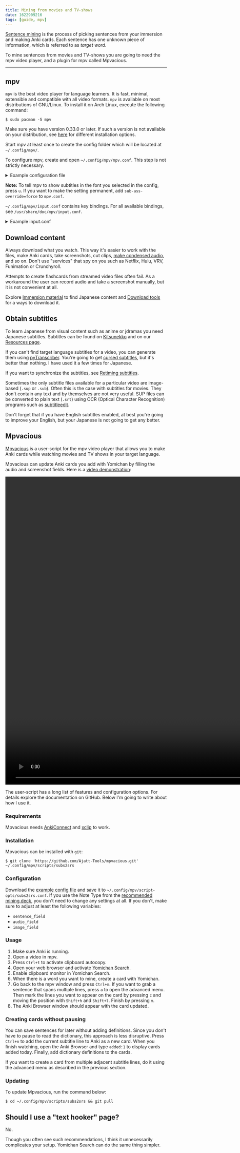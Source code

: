 ```yaml
---
title: Mining from movies and TV-shows
date: 1622909216
tags: [guide, mpv]
---
```


[Sentence mining](sentence-mining.html) is the process of picking sentences from your immersion and making Anki cards.
Each sentence has one unknown piece of information,
which is referred to as *target word*.

To mine sentences from movies and TV-shows
you are going to need the mpv video player,
and a plugin for mpv called Mpvacious.

****

## mpv

`mpv` is the best video player for language learners.
It is fast, minimal, extensible and compatible with all video formats.
`mpv` is available on most distributions of GNU/Linux.
To install it on Arch Linux, execute the following command:

```
$ sudo pacman -S mpv
```

Make sure you have version 0.33.0 or later.
If such a version is not available on your distribution, see
[here](https://mpv.io/installation/)
for different installation options.

Start mpv at least once to create the config folder
which will be located at `~/.config/mpv/`.

To configure mpv,
create and open `~/.config/mpv/mpv.conf`.
This step is not strictly necessary.

<details>

<summary>Example configuration file</summary>

```
# Define language preferences
alang=ja,jp,jpn,japanese,en,eng,english,English,enUS,en-US
slang=ja,jp,jpn,japanese,en,eng,english,English,enUS,en-US

# mpv will resume where you left off when you reopen a media file
save-position-on-quit=yes

# Automatically use external subtitle files that contain the name of the media file
sub-auto=fuzzy

# Additional folders for storing subtitle files.
# You can drop all subs in the "subs" folder to keep files organized.
sub-file-paths=ass:srt:sub:subs:subtitles

# Subtitle font. Make sure the font you select is installed
# and contains all characters that are included in your subtitle files.
# https://archlinux.org/packages/extra/any/noto-fonts-cjk/
sub-font="Noto Sans CJK JP Regular"

# Change subtitle font size.
sub-font-size=40

# Uncomment this if you want mpv to override styles from SubStation Alpha (.ssa/.ass) subtitles
# sub-ass-override=force

# Improves audio when the playback speed is changed.
af-add=scaletempo2

# Screenshots
screenshot-directory="~/Pictures/Screenshots/"
screenshot-template="%F_%wHh%wMm%wSs%wTms"
screenshot-format=jpg
screenshot-jpeg-quality=90
screenshot-high-bit-depth=yes
```

</details>

**Note:** To tell mpv to show subtitles in the font you selected in the config, press `u`.
If you want to make the setting permanent, add `sub-ass-override=force` to `mpv.conf`.

`~/.config/mpv/input.conf` contains key bindings.
For all available bindings, see `/usr/share/doc/mpv/input.conf`.

<details>

<summary>Example input.conf</summary>

```
# Increase / decrease subtitle font size
# Works only when sub-ass-override=force
# https://www.reddit.com/r/mpv/comments/dg5yzj/trouble_decreasing_subtitles_size/
/ add sub-scale +0.1
? add sub-scale -0.1

# Cycle video aspect ratios; "-1" is the container aspect
A cycle-values video-aspect "16:9" "16:10" "4:3" "2.35:1" "-1"

# Vim-like seeking
l seek  5
h seek -5
j seek -60
k seek  60

# Cycle between subtitle files
K cycle sub
J cycle sub down

# Skip to previous/next subtitle line (disabled - use Mpvacioius)
#H no-osd sub-seek -1
#L no-osd sub-seek 1

# Search sub-text on Jisho.org
# https://github.com/mpv-player/mpv/issues/4695#issuecomment-609876072
Ctrl+j run "/bin/sh" "-c" "xdg-open 'https://jisho.org/search?keyword=${sub-text}'"

# skip to next/previous file
> playlist-next
< playlist-prev

# Add/subtract 50 ms delay from subs
Z add sub-delay +0.05
z add sub-delay -0.05

# Adjust timing to previous/next subtitle
X sub-step 1
x sub-step -1

# Toggle OSD visibility
V script-binding visibility
```

</details>

## Download content

Always download what you watch.
This way it's easier to work with the files,
make Anki cards,
take screenshots,
cut clips,
[make condensed audio](passive-listening.html),
and so on.
Don't use "services" that spy on you such as Netflix, Hulu, VRV, Funimation or Crunchyroll.

Attempts to create flashcards from streamed video files often fail.
As a workaround the user can record audio and take a screenshot manually,
but it is not convenient at all.

Explore [Immersion material](resources.html#immersion-material) to find Japanese content
and [Download tools](resources.html#downloading) for a ways to download it.

## Obtain subtitles

To learn Japanese from visual content such as anime or jdramas you need Japanese subtitles.
Subtitles can be found on
[Kitsunekko](https://kitsunekko.net/dirlist.php?dir=subtitles%2Fjapanese%2F)
and on our
[Resources page](resources.html#japanese-subtitles).

If you can't find target language subtitles for a video,
you can generate them using [pyTranscriber](https://aur.archlinux.org/packages/pytranscriber-bin).
You're going to get <abbr title="with errors">cursed subtitles</abbr>, but it's better than nothing.
I have used it a few times for Japanese.

If you want to synchronize the subtitles, see
[Retiming subtitles](retiming-subtitles.html).

Sometimes the only subtitle files
available for a particular video are image-based (`.sup` or `.sub`).
Often this is the case with subtitles for movies.
They don't contain any text and by themselves are not very useful.
SUP files can be converted to plain text (`.srt`)
using OCR (Optical Character Recognition) programs
such as [subtitleedit](https://aur.archlinux.org/packages/subtitleedit).

Don't forget that if you have English subtitles enabled,
at best you're going to improve your English,
but your Japanese is not going to get any better.

## Mpvacious

[Mpvacious](https://github.com/Ajatt-Tools/mpvacious)
is a user-script for the mpv video player
that allows you to make Anki cards
while watching movies and TV shows in your target language.

Mpvacious can update Anki cards you add with Yomichan
by filling the audio and screenshot fields.
Here is a [video demonstration](https://redirect.invidious.io/watch?v=vU85ramvyo4):

<video width="1920" controls>
	<source src="https://invidious.snopyta.org/latest_version?id=vU85ramvyo4&itag=22" type="video/mp4">
	<source src="https://invidious.silur.me/latest_version?id=vU85ramvyo4&itag=22" type="video/mp4">
	<source src="https://yt.artemislena.eu/latest_version?id=vU85ramvyo4&itag=22" type="video/mp4">
	<source src="https://vid.priv.au/latest_version?id=vU85ramvyo4&itag=22" type="video/mp4">
</video>

The user-script has a long list of features and configuration options.
For details explore the documentation on GitHub.
Below I'm going to write about how I use it.

### Requirements

Mpvacious needs
[AnkiConnect](https://ankiweb.net/shared/info/2055492159)
and
[xclip](https://archlinux.org/packages/extra/x86_64/xclip/)
to work.

### Installation

Mpvacious can be installed with `git`:

```
$ git clone 'https://github.com/Ajatt-Tools/mpvacious.git' ~/.config/mpv/scripts/subs2srs
```

### Configuration

Download the
[example config file](https://github.com/Ajatt-Tools/mpvacious/blob/master/.github/RELEASE/subs2srs.conf)
and save it to `~/.config/mpv/script-opts/subs2srs.conf`.
If you use the Note Type from the
[recommended mining deck](setting-up-anki.html#import-an-example-mining-deck),
you don't need to change any settings at all.
If you don't, make sure to adjust at least the following variables:
* `sentence_field`
* `audio_field`
* `image_field`

### Usage

1) Make sure Anki is running.
1) Open a video in mpv.
1) Press `Ctrl+t` to activate clipboard autocopy.
1) Open your web browser and activate [Yomichan Search](what-is-yomichan-search.html).
1) Enable clipboard monitor in Yomichan Search.
1) When there is a word you want to mine, create a card with Yomichan.
1) Go back to the mpv window and press `Ctrl+m`.
   If you want to grab a sentence that spans multiple lines,
   press `a` to open the advanced menu.
   Then mark the lines you want to appear on the card
   by pressing `c` and moving the position with `Shift+h` and `Shift+l`.
   Finish by pressing `m`.
1) The Anki Browser window should appear with the card updated.

### Creating cards without pausing

You can save sentences for later without adding definitions.
Since you don't have to pause to read the dictionary, this approach is less disruptive.
Press `Ctrl+n` to add the current subtitle line to Anki as a new card.
When you finish watching, open the Anki Browser and type `added:1` to display cards added today.
Finally, add dictionary definitions to the cards.

If you want to create a card from multiple adjacent subtitle lines,
do it using the advanced menu as described in the previous section.

### Updating

To update Mpvacious, run the command below:

```
$ cd ~/.config/mpv/scripts/subs2srs && git pull
```

## Should I use a "text hooker" page?

No.

Though you often see such recommendations,
I think it unnecessarily complicates your setup.
Yomichan Search can do the same thing simpler.
